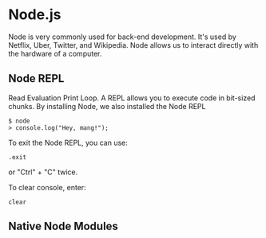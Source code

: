 # Node.js

Node is very commonly used for back-end development. It's used by Netflix, Uber, Twitter, and Wikipedia. Node allows us to interact directly with the hardware of a computer.  

## Node REPL

Read Evaluation Print Loop. A REPL allows you to execute code in bit-sized chunks. By installing Node, we also installed the Node REPL

```
$ node
> console.log("Hey, mang!");
```

To exit the Node REPL, you can use:

```
.exit
```

or "Ctrl" + "C" twice. 

To clear console, enter:

```
clear
```

## Native Node Modules
